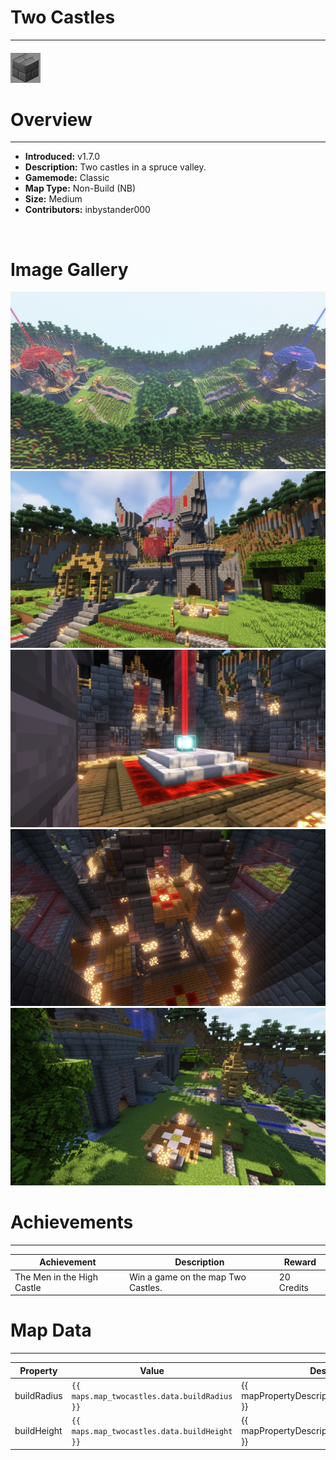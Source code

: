 # Two Castles

---

#### ![twocastlesicon](../assets/icons/maps/two-castles-icon.jpg)

# Overview

---

- **Introduced:** v1.7.0
- **Description:** Two castles in a spruce valley.
- **Gamemode:** Classic
- **Map Type:** Non-Build (NB)
- **Size:** Medium
- **Contributors:** inbystander000

<br />

# Image Gallery

![Two Castles - Overview](../assets/maps/twocastles/twocastles-overview.jpg)
![Two Castles - Beacon](../assets/maps/twocastles/twocastles-base.jpg)
![Two Castles - Beacon](../assets/maps/twocastles/twocastles-beacon.jpg)
![Two Castles - Beacon](../assets/maps/twocastles/twocastles-spawn.jpg)
![Two Castles - Beacon](../assets/maps/twocastles/twocastles-sponges.jpg)

# Achievements

---

| Achievement                | Description                        | Reward     |
| -------------------------- | ---------------------------------- | ---------- |
| The Men in the High Castle | Win a game on the map Two Castles. | 20 Credits |

# Map Data

---

| Property    | Value                                        | Description                                       |
| ----------- | -------------------------------------------- | ------------------------------------------------- |
| buildRadius | `{{ maps.map_twocastles.data.buildRadius }}` | {{ mapPropertyDescriptions.buildRadius.classic }} |
| buildHeight | `{{ maps.map_twocastles.data.buildHeight }}` | {{ mapPropertyDescriptions.buildHeight.classic }} |

